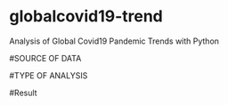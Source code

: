 # globalcovid19-trend
Analysis of Global Covid19 Pandemic Trends with Python

#SOURCE OF DATA

#TYPE OF ANALYSIS

#Result 

